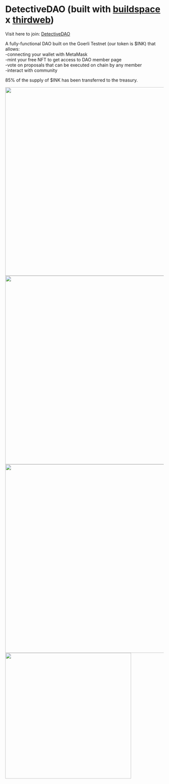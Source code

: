 # DetectiveDAO (built with [buildspace](https://buildspace.so/) x [thirdweb](https://thirdweb.com/dashboard))
Visit here to join: [DetectiveDAO](https://detective-dao.rohanprashanth.repl.co/)

A fully-functional DAO built on the Goerli Testnet (our token is $INK) that allows: \
-connecting your wallet with MetaMask \
-mint your free NFT to get access to DAO member page \
-vote on proposals that can be executed on chain by any member \
-interact with community

85% of the supply of $INK has been transferred to the treasury.

<img src="https://imgur.com/6x9RFoH.png" width="600">
<img src="https://imgur.com/wIRJpga.png" width="600">
<img src="https://imgur.com/ZMWX1m0.png" width="600">
<img src="https://imgur.com/UA2Lpp3.png" width="400">

